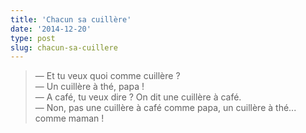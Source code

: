 ```yaml
---
title: 'Chacun sa cuillère'
date: '2014-12-20'
type: post
slug: chacun-sa-cuillere
---
```


> — Et tu veux quoi comme cuillère ?  
> — Un cuillère à thé, papa !  
> — A café, tu veux dire ? On dit une cuillère à café.  
> — Non, pas une cuillère à café comme papa, un cuillère à thé... comme maman !
